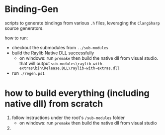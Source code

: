 # Binding-Gen
scripts to generate bindings from various `.h` files, leveraging the `ClangSharp` source generators.

how to run:
- checkout the submodules from `../sub-modules`
- build the Raylib Native DLL successfully
  - on windows:  run `premake` then build the native dll from visual studio.  that will output `sub-modules\raylib-with-extras\bin\Release.DLL\raylib-with-extras.dll`
- run `./regen.ps1`


# how to build everything (including native dll) from scratch

1. follow instructions under the root's `/sub-modules` folder
   - on windows:  run `premake` then build the native dll from visual studio
1. 